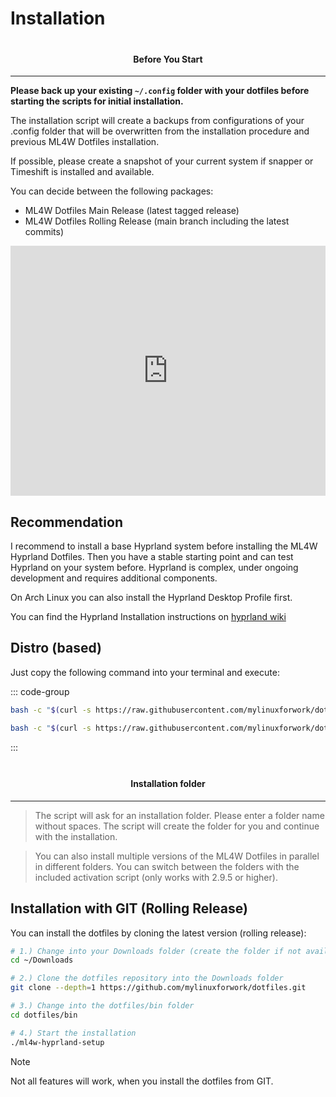 # Installation

<div class="tip custom-block" style="padding-top: 1px">

<div align="center"> <h4> Before You Start </h4> </div>

---

**Please back up your existing `~/.config` folder with your dotfiles before starting the scripts for initial installation.**

</div>

The installation script will create a backups from configurations of your .config folder that will be overwritten from the installation procedure and previous ML4W Dotfiles installation.

If possible, please create a snapshot of your current system if snapper or Timeshift is installed and available.

You can decide between the following packages:
- ML4W Dotfiles Main Release (latest tagged release)
- ML4W Dotfiles Rolling Release (main branch including the latest commits)

<iframe width="100%" height="400" src="https://www.youtube.com/embed/siy2vL94yd0" 
title="ML4W Hyprland Installation" frameborder="0" 
allow="accelerometer; autoplay; clipboard-write; encrypted-media; gyroscope; picture-in-picture; web-share" 
allowfullscreen></iframe>

## Recommendation

I recommend to install a base Hyprland system before installing the ML4W Hyprland Dotfiles. Then you have a stable starting point and can test Hyprland on your system before. Hyprland is complex, under ongoing development and requires additional components. 

On Arch Linux you can also install the Hyprland Desktop Profile first.

You can find the Hyprland Installation instructions on [hyprland wiki](https://wiki.hyprland.org/Getting-Started/Installation/)

## Distro (based)

Just copy the following command into your terminal and execute:

::: code-group

```sh [<i class="devicon-archlinux-plain"></i> Arch]
bash -c "$(curl -s https://raw.githubusercontent.com/mylinuxforwork/dotfiles/main/setup-arch.sh)"
```

```sh [<i class="devicon-fedora-plain"></i> Fedora]
bash -c "$(curl -s https://raw.githubusercontent.com/mylinuxforwork/dotfiles/main/setup-fedora.sh)"
```

:::


<div class="tip custom-block" style="padding-top: 8px">

<div align="center"> <h4>Installation folder</h4> </div>

---

> The script will ask for an installation folder. Please enter a folder name without spaces. The script will create the folder for you and continue with the installation.

> You can also install multiple versions of the ML4W Dotfiles in parallel in different folders. You can switch between the folders with the included activation script (only works with 2.9.5 or higher). 

</div>

## Installation with GIT (Rolling Release)

You can install the dotfiles by cloning the latest version (rolling release):

```sh
# 1.) Change into your Downloads folder (create the folder if not available)
cd ~/Downloads

# 2.) Clone the dotfiles repository into the Downloads folder
git clone --depth=1 https://github.com/mylinuxforwork/dotfiles.git

# 3.) Change into the dotfiles/bin folder
cd dotfiles/bin

# 4.) Start the installation
./ml4w-hyprland-setup
```

> [!NOTE]
> Not all features will work, when you install the dotfiles from GIT.

